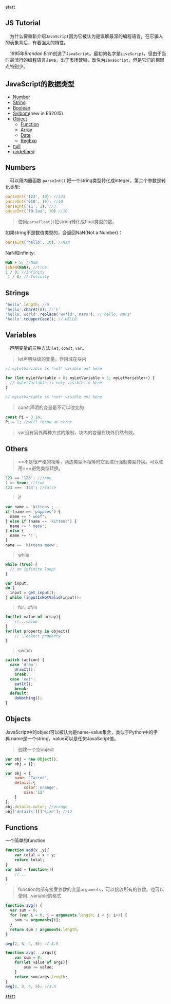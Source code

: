 <a id="start">start</a>
## JS Tutorial
&emsp;为什么要重新介绍`JavaScript`因为它被认为是误解最深的编程语言。在它骗人的表象背后，有着强大的特性。

&emsp;1995年*Brendan Eich*创造了`JavaScript`。最初的名字是`LiveScript`，但由于当时最流行的编程语言Java，出于市场营销，改名为`JavaScript`，但是它们的相同点特别少。
## JavaScript的数据类型
* [Number](#1)
* [String](#2)
* [Boolean](#3)
* [Sylbom](#4)(new in ES2015)
* [Object](#5)
    - [Function](#6)
    - [Array](#7)
    - [Date](#8)
    - [RegExp](#9)
* [null](#10)
* [undefined](#11)

<h2 id='1'>Numbers</h2>

&emsp;可以用内置函数 `parseInt()` 把一个string类型转化成integer，第二个参数是转化类型:
```javascript
parseInt('123', 10); //123
parseInt('010', 10); //10
parseInt('11', 2); //3
parseInt('10.2aa', 10) //10
```
> 使用`parseFloat()`把string转化成float类型的数。

如果string不是数值类型的，会返回NaN(Not a Number)：
```javascript
parseInt('hello', 10); //NaN
```
NaN和Infinity:
```javascript
NaN + 5; //NaN
isNaN(NaN); //true
1 / 0; //Infinity
-1 / 0; //-Infinity
```
<h2 id='2'>Strings</h2>

```javascript
'hello'.length; //5
'hello'.charAt(0); //'h'
'hello, world'.replace('world','mars'); //'hello, mars'
'hello'.toUpperCase(); //'HELLO'
```
## Variables

&emsp;声明变量的三种方法:`let`, `const`, `var`。

>let声明块级的变量，作用域在块内

```javascript
// myLetVariable is *not* visible out here

for (let myLetVariable = 0; myLetVariable < 5; myLetVariable++) {
  // myLetVariable is only visible in here
}

// myLetVariable is *not* visible out here
```
>const声明的变量是不可以改变的

```javascript
const Pi = 3.14;
Pi = 1; //will throw an error
```

>var没有另外两种方式的限制，块内的变量在块外仍然有效。

## Others

>==不是很严格的相等，两边类型不相等时它会进行强制类型转换。可以使用===避免类型转换。

```javascript
123 == '123'; //true
1 == true; //true
123 === '123'; //false
```

>if

```javascript
var name = 'kittens';
if (name == 'puppies') {
  name += ' woof';
} else if (name == 'kittens') {
  name += ' meow';
} else {
  name += '!';
}
name == 'kittens meow';
```

>while


```javascript
while (true) {
  // an infinite loop!
}

var input;
do {
  input = get_input();
} while (inputIsNotValid(input));
```

>for...of/in

```javascript
for(let value of array){
    //...value
}
for(let property in object){
    //...obkect property
}
```

>switch

```javascript
switch (action) {
  case 'draw':
    drawIt();
    break;
  case 'eat':
    eatIt();
    break;
  default:
    doNothing();
}
```

<h2 id='5'>Objects</h2>

JavaScript中的object可以被认为是name-value集合，类似于Python中的字典.name是一个string，value可以是任何JavaScript值。


>创建一个空object

```javascript
var obj = new Object();
var obj = {};
```

```javascript
var obj = {
    name: 'Carrot',
    details:{
        color:'orange',
        size:'12'
    }
};
obj.detaile.color; //orange
obj['details'][]'size']; //12
```

<h2 id='6'> Functions</h2>

一个简单的function

```javascript
function add(x ,y){
    var total = x + y;
    return total;
}
var add = function(){
    //...
}
```

>function内部有接受参数的变量`arguments`，可以接收所有的参数。也可以使用...variable的格式

```javascript
function avg() {
  var sum = 0;
  for (var i = 0, j = arguments.length; i < j; i++) {
    sum += arguments[i];
  }
  return sum / arguments.length;
}

avg(2, 3, 4, 5); // 3.5
```

```javascript
function avg(...args){
    var sum = 0;
    for(let value of args){
        sum += value;
    }
    return sum/args.length;
}
avg(2, 3, 4, 5); //3.5
```








[start](#start)

